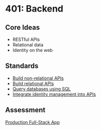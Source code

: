 # 401: Backend

## Core Ideas

* RESTful APIs
* Relational data
* Identity on the web

## Standards

* [Build non-relational APIs](standards/build-non-relational-apis)
* [Build relational APIs](standards/build-relational-apis)
* [Query databases using SQL](standards/query-databases)
* [Integrate identity management into APIs](standards/integrate-identity-management-apis)

## Assessment

[Production Full-Stack App](assessments/production-full-stack-app)

